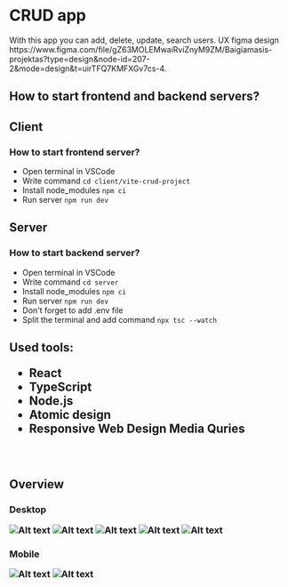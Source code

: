 <h1> CRUD app </h1>
  
<p> With this app you can add, delete, update, search users. UX figma design https://www.figma.com/file/gZ63MOLEMwaiRviZnyM9ZM/Baigiamasis-projektas?type=design&node-id=207-2&mode=design&t=uirTFQ7KMFXGv7cs-4.

<br>

<h2> How to start frontend and backend servers?

<br>

<h2>Client
<h3>How to start frontend server?</h3>

- Open terminal in VSCode
- Write command `cd client/vite-crud-project`
- Install node_modules `npm ci`
- Run server `npm run dev`



<h2>Server
<h3>How to start backend server?</h3>

- Open terminal in VSCode
- Write command `cd server`
- Install node_modules `npm ci`
- Run server `npm run dev`
- Don't forget to add .env file
- Split the terminal and add command `npx tsc --watch`

<h2> Used tools:
  
- React 
- TypeScript
- Node.js
- Atomic design
- Responsive Web Design Media Quries

<br>

<h2> Overview

<h3> Desktop

![Alt text](assets/image.png)
![Alt text](assets/image-1.png)
![Alt text](assets/image-2.png)
![Alt text](assets/image-3.png)
![Alt text](assets/image-4.png)

<h3> Mobile

![Alt text](assets/image-5.png)
![Alt text](assets/image-6.png)
